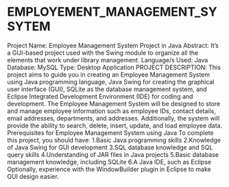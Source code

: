 # EMPLOYEMENT_MANAGEMENT_SYSYTEM
Project Name:	Employee Management System Project in Java
Abstract:	It’s a GUI-based project used with the Swing module to organize all the elements that work under library management.
Language/s Used:	Java
Database:	MySQL
Type:	Desktop Application
PROJECT DESCRIPTION:
This project aims to guide you in creating an Employee Management System using Java programming language, Java Swing for creating the graphical user interface (GUI), SQLite as the database management system, and Eclipse Integrated Development Environment (IDE) for coding and development.
The Employee Management System will be designed to store and manage employee information such as employee IDs, contact details, email addresses, departments, and addresses. Additionally, the system will provide the ability to search, delete, insert, update, and load employee data.
Prerequisites for Employee Management System using Java
To complete this project, you should have:
1.Basic Java programming skills
2.Knowledge of Java Swing for GUI development
3.SQL database knowledge and SQL query skills
4.Understanding of JAR files in Java projects
5.Basic database management knowledge, including SQLite
6.A Java IDE, such as Eclipse
Optionally, experience with the WindowBuilder plugin in Eclipse to make GUI design easier.
